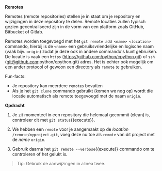 **Remotes**

Remotes (remote repositories) stellen je in staat om je repository en wijzigingen in deze repository te delen. Remote locaties zullen typisch gezien  gecentraliseerd zijn in de vorm van een platform zoals GitHub, Bitbucket of Gitlab.

Remotes worden toegevoegd met het `git remote add <name> <location>` commando, hierbij is de `<name>` een gebruiksvriendelijke en logische naam (vaak bijv. `origin`) zodat je deze ook in andere commando's kunt gebruiken. 
De locatie is vaak een `https` (https://github.com/python/cpython.git) of `ssh` (git@github.com:python/cpython.git) adres. Het is echter ook mogelijk om een ander protocol of gewoon een directory als `remote` te gebruiken.

Fun-facts:

* Je repository kan meerdere `remotes` bevatten
* Als je het `git clone` commando gebruikt (komen we nog op) wordt die locatie automatisch als remote toegevoegd met de naam `origin`.

**Opdracht**

1) Je zit momenteel in een repository die helemaal gecommit (clean) is, controleer dit met ```git status```{{execute}}.

2) We hebben een `remote` voor je aangemaakt op de *location* `/remote/myproject.git`, voeg deze nu toe als `remote` van dit project met de *name* `origin`. 

3) Gebruik daarna het ```git remote --verbose```{{execute}} commando om te controleren of het gelukt is. 

> Tip: Gebruik de aanwijzingen in alinea twee. 